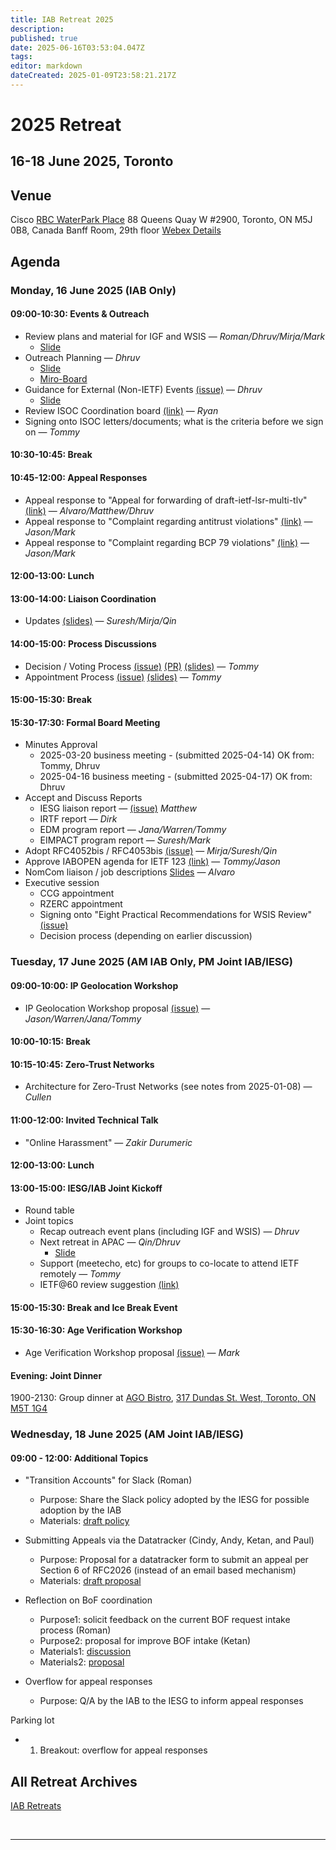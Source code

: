 ```yaml
---
title: IAB Retreat 2025
description: 
published: true
date: 2025-06-16T03:53:04.047Z
tags: 
editor: markdown
dateCreated: 2025-01-09T23:58:21.217Z
---
```


# 2025 Retreat

## 16-18 June 2025, Toronto



## Venue

Cisco
[RBC WaterPark Place](https://www.google.com/maps/place/RBC+WaterPark+Place/@43.6412316,-79.3806854,711m/data=!3m3!1e3!4b1!5s0x882b3757de085e91:0xc359f58994eb5f5!4m6!3m5!1s0x89d4cb2b39ecdfff:0x339b036765fc71b3!8m2!3d43.6412277!4d-79.3781051!16s%2Fg%2F11b6hs_351?entry=ttu&g_ep=EgoyMDI1MDIxMC4wIKXMDSoJLDEwMjExMjM0SAFQAw%3D%3D)
88 Queens Quay W #2900, 
Toronto, ON M5J 0B8, Canada
Banff Room, 29th floor
[Webex Details](https://co.webex.com/co/j.php?MTID=m79ab2a4cebde3b07bc9ef6e467e03eeb)

## Agenda

### Monday, 16 June 2025 (IAB Only)

#### 09:00-10:30: Events & Outreach

- Review plans and material for IGF and WSIS — *Roman/Dhruv/Mirja/Mark*
	- [Slide](https://docs.google.com/presentation/d/1zX8BarH0zm_NzNr0QPk0en0i2zt_F_MatY9z8l7Sjx8/edit?usp=sharing)
- Outreach Planning — *Dhruv* 
	- [Slide](https://docs.google.com/presentation/d/1mHATG1bplUOCj3cbvwa6ygSnyj_r8iFFigCLb0bKqTU/edit?usp=sharing) 
  - [Miro-Board](https://miro.com/app/board/uXjVNiPwtfs=/)
- Guidance for External (Non-IETF) Events [(issue)](https://github.com/intarchboard/responsibilities/issues/53) — *Dhruv*
	- [Slide](https://docs.google.com/presentation/d/1lwq-UB5jKMKv8dFxkB1S-dmlyEbn_5C3HhOgg54efMc/edit?usp=sharing)
- Review ISOC Coordination board [(link)](https://github.com/intarchboard/ISOC-coord-board/issues) — *Ryan*
- Signing onto ISOC letters/documents; what is the criteria before we sign on — *Tommy*

#### 10:30-10:45: Break

#### 10:45-12:00: Appeal Responses

- Appeal response to "Appeal for forwarding of draft-ietf-lsr-multi-tlv" [(link)](https://datatracker.ietf.org/group/iab/appeals/artifact/130)  — *Alvaro/Matthew/Dhruv*
- Appeal response to "Complaint regarding antitrust violations" [(link)](https://datatracker.ietf.org/group/iab/appeals/artifact/132)  — *Jason/Mark*
- Appeal response to "Complaint regarding BCP 79 violations" [(link)](https://datatracker.ietf.org/group/iab/appeals/artifact/135)  — *Jason/Mark*

#### 12:00-13:00: Lunch

#### 13:00-14:00: Liaison Coordination

- Updates [(slides)](https://docs.google.com/presentation/d/1CeXbCROct4Dn2n7r8bz0hGd6M3wpFHFSRWcOnnySmK8/edit?usp=sharing) — *Suresh/Mirja/Qin*

#### 14:00-15:00: Process Discussions

- Decision / Voting Process [(issue)](https://github.com/intarchboard/responsibilities/issues/2) [(PR)](https://github.com/ietf/wiki.ietf.org/pull/95) [(slides)](https://github.com/intarchboard/retreats/blob/main/2025-06/Monday/IAB%20Decision%20Process.pdf) — *Tommy*
- Appointment Process [(issue)](https://github.com/intarchboard/responsibilities/issues/57) [(slides)](https://github.com/intarchboard/retreats/blob/main/2025-06/Monday/IAB%20Appointment%20Process.pdf) — *Tommy*

#### 15:00-15:30: Break

#### 15:30-17:30: Formal Board Meeting

- Minutes Approval
  - 2025-03-20 business meeting - (submitted 2025-04-14)
        OK from: Tommy, Dhruv
  - 2025-04-16 business meeting - (submitted 2025-04-17)
        OK from: Dhruv
- Accept and Discuss Reports
	- IESG liaison report — [(issue)](https://github.com/intarchboard/responsibilities/issues/31#issuecomment-2962221578) *Matthew*
  - IRTF report — *Dirk*
  - EDM program report — *Jana/Warren/Tommy*
  - EIMPACT program report — *Suresh/Mark*
- Adopt RFC4052bis / RFC4053bis [(issue)](https://github.com/intarchboard/responsibilities/issues/35) — *Mirja/Suresh/Qin*
- Approve IABOPEN agenda for IETF 123 [(link)](https://github.com/intarchboard/iabopen/blob/master/ietf123/agenda.md) — *Tommy/Jason*
- NomCom liaison / job descriptions [Slides](https://docs.google.com/presentation/d/1yEA5WRZVvkQfC8Xbp1BBFBu_ldHC3K-TTC49fq4-IWk/edit?usp=sharing) — *Alvaro*
- Executive session
	- CCG appointment
	- RZERC appointment
  - Signing onto "Eight Practical Recommendations for WSIS Review" [(issue)](https://github.com/intarchboard/ISOC-coord-board/issues/13)
  - Decision process (depending on earlier discussion)

### Tuesday, 17 June 2025 (AM IAB Only, PM Joint IAB/IESG)

#### 09:00-10:00: IP Geolocation Workshop

- IP Geolocation Workshop proposal [(issue)](https://github.com/intarchboard/responsibilities/issues/26) — *Jason/Warren/Jana/Tommy*

#### 10:00-10:15: Break

#### 10:15-10:45: Zero-Trust Networks

- Architecture for Zero-Trust Networks (see notes from 2025-01-08)  — *Cullen*

#### 11:00-12:00: Invited Technical Talk

- "Online Harassment" — *Zakir Durumeric*

#### 12:00-13:00: Lunch

#### 13:00-15:00: IESG/IAB Joint Kickoff

- Round table
- Joint topics
  - Recap outreach event plans (including IGF and WSIS) — *Dhruv*
  - Next retreat in APAC — *Qin/Dhruv*
  	- [Slide](https://docs.google.com/presentation/d/1_-dXuzyxLup9FfyHl_tl23ZjHBAO9cMG-NnEL6D0klw/edit?usp=sharing)
  - Support (meetecho, etc) for groups to co-locate to attend IETF remotely  — *Tommy*
  - IETF@60 review suggestion [(link)](https://mailarchive.ietf.org/arch/msg/architecture-discuss/ywqFVF9wcmkYZz5J0b2MiEbgfos/)

#### 15:00-15:30: Break and Ice Break Event

#### 15:30-16:30: Age Verification Workshop

- Age Verification Workshop proposal [(issue)](https://github.com/intarchboard/responsibilities/issues/38) — *Mark*

#### Evening: Joint Dinner

1900-2130: Group dinner at [AGO Bistro](https://ago.ca/visit/dine/bistro), [317 Dundas St. West, Toronto, ON M5T 1G4](https://www.google.com/maps/place/317+Dundas+St+W,+Toronto,+ON+M5T+1G4,+Canada/@43.6535364,-79.3950596,676m/data=!3m2!1e3!4b1!4m6!3m5!1s0x882b34c593a29ffb:0x428aa3e28b994b99!8m2!3d43.6535364!4d-79.3924847!16s%2Fg%2F11bw42p0pm!5m1!1e1?hl=en&entry=ttu&g_ep=EgoyMDI1MDYwNC4wIKXMDSoASAFQAw%3D%3D)


### Wednesday, 18 June 2025 (AM Joint IAB/IESG)

#### 09:00 - 12:00: Additional Topics
* "Transition Accounts" for Slack (Roman)
  - Purpose: Share the Slack policy adopted by the IESG for possible adoption by the IAB
  - Materials: [draft policy](https://docs.google.com/document/d/1S8S9B2JCNsG3nAv08RAWHgJCn9LPBLVpe0ZfpsbeuSA/edit)

* Submitting Appeals via the Datatracker (Cindy, Andy, Ketan, and Paul) 
  - Purpose: Proposal for a datatracker form to submit an appeal per Section 6 of RFC2026 (instead of an email based mechanism)
  - Materials: [draft proposal](https://docs.google.com/document/d/1jVvUg7bls7K8x8sOqYzzJ2aBfwxXZcQra1alVdWHPV0/edit?usp=sharing)

* Reflection on BoF coordination
  - Purpose1: solicit feedback on the current BOF request intake process (Roman)
  - Purpose2: proposal for improve BOF intake (Ketan)
  - Materials1: [discussion](https://docs.google.com/presentation/d/1V1S_BKrbziJR9XnmglVqy_eU5LBqDO_R0mvcfO3qYiA/edit?slide=id.p#slide=id.p)
  - Materials2: [proposal](https://docs.google.com/document/d/1GDbTJZMw08LJLJMt_RKc9watXTaDvFELYBKwrSMzZ0c/edit?usp=sharing)

* Overflow for appeal responses
  - Purpose: Q/A by the IAB to the IESG to inform appeal responses

Parking lot
- 1. Breakout: overflow for appeal responses


 
## All Retreat Archives
[IAB Retreats](/group/iab/IAB_Retreats)

&nbsp;
&nbsp;
&nbsp;

---
